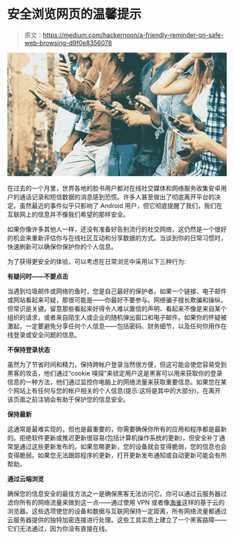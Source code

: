 # 安全浏览网页的温馨提示

> 原文：<https://medium.com/hackernoon/a-friendly-reminder-on-safe-web-browsing-d9f0e8356078>

![](img/2daa3d5fd0afd91fd9e9447e43131e55.png)

在过去的一个月里，世界各地的脸书用户都对在线社交媒体和网络服务收集安卓用户的通话记录和短信数据的消息感到恐慌。许多人甚至做出了彻底离开平台的决定。虽然最近的事件似乎只影响了 Android 用户，但它彻底提醒了我们，我们在互联网上的信息并不像我们希望的那样安全。

如果你像许多其他人一样，还没有准备好告别流行的社交网络，这仍然是一个很好的机会来重新评估你与在线社区互动和分享数据的方式。当谈到你的日常习惯时，快速刷新可以确保你保护你的个人信息。

为了获得更安全的体验，可以考虑在日常浏览中采用以下三种行为:

**有疑问时——不要点击**

当遇到垃圾邮件或网络钓鱼时，您是自己最好的保护者。如果一个链接、电子邮件或网站看起来可疑，那很可能是——你最好不要参与。网络骗子擅长欺骗和操纵，但常识是关键。留意那些看起来好得令人难以置信的声明、看起来不像是来自某个组织的请求，或者来自陌生人或企业的随机弹出窗口和电子邮件。如果你的怀疑被激起，一定要避免分享任何个人信息——包括密码、财务细节，以及任何你用作在线登录或安全问题的信息。

**不保持登录状态**

虽然为了节省时间和精力，保持跨帐户登录当然很方便，但这可能会使您容易受到黑客的攻击，他们通过“cookie 嗅探”来锁定用户这是黑客可以用来获取你的登录信息的一种方法，他们通过监控你电脑上的网络流量来获取重要信息。如果您在某个网站上有任何与您的帐户相关的个人信息(提示:这将是其中的大部分)，在离开该页面之前注销会有助于保护您的信息安全。

**保持最新**

这通常是最难实现的，但也是最重要的，你需要确保你所有的应用和程序都是最新的。拒绝软件更新或推迟更新很容易(包括计算机操作系统的更新)，但安全补丁通常是通过这些更新发布的。如果忽略更新，您的设备就会变得脆弱，您的信息也会变得脆弱。如果您无法跟踪程序的更新，打开更新发布通知或自动更新可能会有所帮助。

**通过云端浏览**

确保您的信息安全的最佳方法之一是确保黑客无法访问它。你可以通过云服务器过滤你所有的网络流量来做到这一点——通过使用 VPN 或者像[海雀](https://www.cloudmosa.com/apps/)这样的基于云的浏览器。这些选项使您的设备和数据与互联网保持一定距离，所有网络流量都通过云服务器提供的独特加密连接进行处理。这些工具实质上建立了一个黑客路障——它们无法通过，因为你没有直接在线。